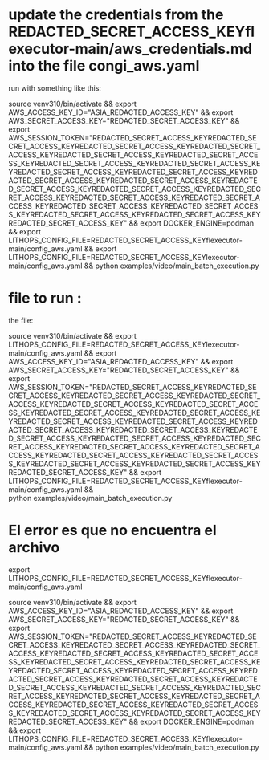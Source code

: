 # update the credentials from the  REDACTED_SECRET_ACCESS_KEYflexecutor-main/aws_credentials.md into the file congi_aws.yaml 

run with something like this: 

source venv310/bin/activate && export AWS_ACCESS_KEY_ID="ASIA_REDACTED_ACCESS_KEY" && export AWS_SECRET_ACCESS_KEY="REDACTED_SECRET_ACCESS_KEY" && export AWS_SESSION_TOKEN="REDACTED_SECRET_ACCESS_KEYREDACTED_SECRET_ACCESS_KEYREDACTED_SECRET_ACCESS_KEYREDACTED_SECRET_ACCESS_KEYREDACTED_SECRET_ACCESS_KEYREDACTED_SECRET_ACCESS_KEYREDACTED_SECRET_ACCESS_KEYREDACTED_SECRET_ACCESS_KEYREDACTED_SECRET_ACCESS_KEYREDACTED_SECRET_ACCESS_KEYREDACTED_SECRET_ACCESS_KEYREDACTED_SECRET_ACCESS_KEYREDACTED_SECRET_ACCESS_KEYREDACTED_SECRET_ACCESS_KEYREDACTED_SECRET_ACCESS_KEYREDACTED_SECRET_ACCESS_KEYREDACTED_SECRET_ACCESS_KEYREDACTED_SECRET_ACCESS_KEYREDACTED_SECRET_ACCESS_KEYREDACTED_SECRET_ACCESS_KEYREDACTED_SECRET_ACCESS_KEYREDACTED_SECRET_ACCESS_KEY" && export DOCKER_ENGINE=podman && export LITHOPS_CONFIG_FILE=REDACTED_SECRET_ACCESS_KEYflexecutor-main/config_aws.yaml && export LITHOPS_CONFIG_FILE=REDACTED_SECRET_ACCESS_KEYlexecutor-main/config_aws.yaml && python examples/video/main_batch_execution.py

# file to run : 
the file: 

source venv310/bin/activate && export LITHOPS_CONFIG_FILE=REDACTED_SECRET_ACCESS_KEYlexecutor-main/config_aws.yaml && export AWS_ACCESS_KEY_ID="ASIA_REDACTED_ACCESS_KEY" && export AWS_SECRET_ACCESS_KEY="REDACTED_SECRET_ACCESS_KEY" && export AWS_SESSION_TOKEN="REDACTED_SECRET_ACCESS_KEYREDACTED_SECRET_ACCESS_KEYREDACTED_SECRET_ACCESS_KEYREDACTED_SECRET_ACCESS_KEYREDACTED_SECRET_ACCESS_KEYREDACTED_SECRET_ACCESS_KEYREDACTED_SECRET_ACCESS_KEYREDACTED_SECRET_ACCESS_KEYREDACTED_SECRET_ACCESS_KEYREDACTED_SECRET_ACCESS_KEYREDACTED_SECRET_ACCESS_KEYREDACTED_SECRET_ACCESS_KEYREDACTED_SECRET_ACCESS_KEYREDACTED_SECRET_ACCESS_KEYREDACTED_SECRET_ACCESS_KEYREDACTED_SECRET_ACCESS_KEYREDACTED_SECRET_ACCESS_KEYREDACTED_SECRET_ACCESS_KEYREDACTED_SECRET_ACCESS_KEYREDACTED_SECRET_ACCESS_KEYREDACTED_SECRET_ACCESS_KEYREDACTED_SECRET_ACCESS_KEY" && export LITHOPS_CONFIG_FILE=REDACTED_SECRET_ACCESS_KEYflexecutor-main/config_aws.yaml && \
python examples/video/main_batch_execution.py


# El error es que no encuentra el archivo 
export LITHOPS_CONFIG_FILE=REDACTED_SECRET_ACCESS_KEYflexecutor-main/config_aws.yaml


source venv310/bin/activate && export AWS_ACCESS_KEY_ID="ASIA_REDACTED_ACCESS_KEY" && export AWS_SECRET_ACCESS_KEY="REDACTED_SECRET_ACCESS_KEY" && export AWS_SESSION_TOKEN="REDACTED_SECRET_ACCESS_KEYREDACTED_SECRET_ACCESS_KEYREDACTED_SECRET_ACCESS_KEYREDACTED_SECRET_ACCESS_KEYREDACTED_SECRET_ACCESS_KEYREDACTED_SECRET_ACCESS_KEYREDACTED_SECRET_ACCESS_KEYREDACTED_SECRET_ACCESS_KEYREDACTED_SECRET_ACCESS_KEYREDACTED_SECRET_ACCESS_KEYREDACTED_SECRET_ACCESS_KEYREDACTED_SECRET_ACCESS_KEYREDACTED_SECRET_ACCESS_KEYREDACTED_SECRET_ACCESS_KEYREDACTED_SECRET_ACCESS_KEYREDACTED_SECRET_ACCESS_KEYREDACTED_SECRET_ACCESS_KEYREDACTED_SECRET_ACCESS_KEYREDACTED_SECRET_ACCESS_KEYREDACTED_SECRET_ACCESS_KEYREDACTED_SECRET_ACCESS_KEYREDACTED_SECRET_ACCESS_KEY" && export DOCKER_ENGINE=podman && export LITHOPS_CONFIG_FILE=REDACTED_SECRET_ACCESS_KEYflexecutor-main/config_aws.yaml && python examples/video/main_batch_execution.py

